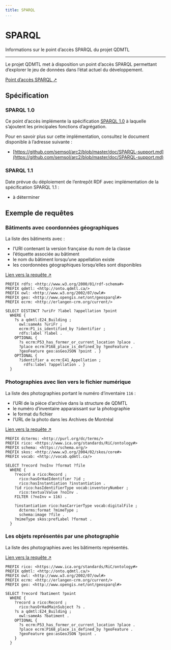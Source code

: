 ```yaml
---
title: SPARQL
...
```

# SPARQL

Informations sur le point d’accès SPARQL du projet QDMTL

---

Le projet QDMTL met à disposition un point d’accès SPARQL permettant d’explorer le jeu de données dans l’état actuel du développement.

<a class="btn btn-primary btn-lg btn-block" href="http://qdmtl.ca/sparql" role="button" target="_blank">Point d’accès SPARQL <span style="font-family:'DejaVu Sans'">&#8599;</span></a>

## Spécification

### SPARQL 1.0

Ce point d’accès implémente la spécification [SPARQL 1.0](https://www.w3.org/TR/rdf-sparql-query) à laquelle s’ajoutent les principales fonctions d’agrégation.

Pour en savoir plus sur cette implémentation, consultez le document disponible à l’adresse suivante :

- [https://github.com/semsol/arc2/blob/master/doc/SPARQL-support.md](https://github.com/semsol/arc2/blob/master/doc/SPARQL-support.md)

### SPARQL 1.1

Date prévue du déploiement de l’entrepôt RDF avec implémentation de la spécification SPARQL 1.1 :

- à déterminer


## Exemple de requêtes

### Bâtiments avec coordonnées géographiques

La liste des bâtiments avec :

- l’URI contenant la version française du nom de la classe
- l’étiquette associée au bâtiment
- le nom du bâtiment lorsqu’une appellation existe
- les coordonnées géographiques lorsqu’elles sont disponibles

<a target="_blank" href="http://qdmtl.ca/sparql/#query=PREFIX%20rdfs%3A%20%3Chttp%3A%2F%2Fwww.w3.org%2F2000%2F01%2Frdf-schema%23%3E%0APREFIX%20qdmtl%3A%20%3Chttp%3A%2F%2Fonto.qdmtl.ca%2F%3E%0APREFIX%20owl%3A%20%3Chttp%3A%2F%2Fwww.w3.org%2F2002%2F07%2Fowl%23%3E%0APREFIX%20geo%3A%20%3Chttp%3A%2F%2Fwww.opengis.net%2Font%2Fgeosparql%23%3E%0APREFIX%20ecrm%3A%20%3Chttp%3A%2F%2Ferlangen-crm.org%2Fcurrent%2F%3E%0A%0ASELECT%20DISTINCT%20%3FuriFr%20%3Flabel%20%3Fappellation%20%3Fpoint%0A%20%20WHERE%20%7B%0A%20%20%20%20%3Fs%20a%20qdmtl%3AE24_Building%20%3B%0A%20%20%20%20%20%20owl%3AsameAs%20%3FuriFr%20%3B%0A%20%20%20%20%20%20ecrm%3AP1_is_identified_by%20%3Fidentifier%20%3B%0A%20%20%20%20%20%20rdfs%3Alabel%20%3Flabel%20.%0A%20%20%20%20OPTIONAL%20%7B%0A%20%20%20%20%20%20%3Fs%20ecrm%3AP53_has_former_or_current_location%20%3Fplace%20.%0A%20%20%20%20%20%20%3Fplace%20ecrm%3AP168_place_is_defined_by%20%3FgeoFeature%20.%0A%20%20%20%20%20%20%3FgeoFeature%20geo%3AasGeoJSON%20%3Fpoint%20.%20%7D%0A%20%20%09OPTIONAL%20%7B%0A%20%20%20%20%20%20%3Fidentifier%20a%20ecrm%3AE41_Appellation%20%3B%0A%20%20%20%20%20%20%20%20rdfs%3Alabel%20%3Fappellation%20.%20%7D%0A%20%20%7D&endpoint=endpoint.php&requestMethod=POST&tabTitle=Query&headers=%7B%7D&contentTypeConstruct=application%2Fn-triples%2C*%2F*%3Bq%3D0.9&contentTypeSelect=application%2Fsparql-results%2Bjson%2C*%2F*%3Bq%3D0.9&outputFormat=table&outputSettings=%7B%22pageSize%22%3A100%7D">Lien vers la requête &nearr;</a>

```plain
PREFIX rdfs: <http://www.w3.org/2000/01/rdf-schema#>
PREFIX qdmtl: <http://onto.qdmtl.ca/>
PREFIX owl: <http://www.w3.org/2002/07/owl#>
PREFIX geo: <http://www.opengis.net/ont/geosparql#>
PREFIX ecrm: <http://erlangen-crm.org/current/>

SELECT DISTINCT ?uriFr ?label ?appellation ?point
  WHERE {
    ?s a qdmtl:E24_Building ;
      owl:sameAs ?uriFr ;
      ecrm:P1_is_identified_by ?identifier ;
      rdfs:label ?label .
    OPTIONAL {
      ?s ecrm:P53_has_former_or_current_location ?place .
      ?place ecrm:P168_place_is_defined_by ?geoFeature .
      ?geoFeature geo:asGeoJSON ?point . }
  	OPTIONAL {
      ?identifier a ecrm:E41_Appellation ;
        rdfs:label ?appellation . }
  }
```

### Photographies avec lien vers le fichier numérique

La liste des photographies portant le numéro d’inventaire `116` :

- l’URI de la pièce d’archive dans la structure de QDMTL
- le numéro d’inventaire apparaissant sur la photographie
- le format du fichier
- l’URL de la photo dans les Archives de Montréal

<a target="_blank" href="http://qdmtl.ca/sparql/#query=PREFIX%20dcterms%3A%20%3Chttp%3A%2F%2Fpurl.org%2Fdc%2Fterms%2F%3E%0APREFIX%20rico%3A%20%3Chttps%3A%2F%2Fwww.ica.org%2Fstandards%2FRiC%2Fontology%23%3E%0APREFIX%20schema%3A%20%3Chttps%3A%2F%2Fschema.org%2F%3E%0APREFIX%20skos%3A%20%3Chttp%3A%2F%2Fwww.w3.org%2F2004%2F02%2Fskos%2Fcore%23%3E%0APREFIX%20vocab%3A%20%3Chttp%3A%2F%2Fvocab.qdmtl.ca%2F%3E%0A%0ASELECT%20%3Frecord%20%3FnoInv%20%3Fformat%20%3Ffile%0A%20%20WHERE%20%7B%0A%20%20%20%20%3Frecord%20a%20rico%3ARecord%20%3B%0A%20%20%20%20%20%20rico%3AhasOrHadIdentifier%20%3Fid%20%3B%0A%20%20%20%20%20%20rico%3AhasInstantiation%20%3Finstantiation%20.%0A%20%20%20%20%3Fid%20rico%3AhasIdentifierType%20vocab%3AinventoryNumber%20%3B%0A%20%20%20%20%20%20rico%3AtextualValue%20%3FnoInv%20.%0A%20%20%20%20FILTER%20(%3FnoInv%20%3D%20116)%20.%0A%0A%20%20%20%20%3Finstantiation%20rico%3AhasCarrierType%20vocab%3AdigitalFile%20%3B%0A%20%20%20%20%20%20dcterms%3Aformat%20%3FmimeType%20%3B%0A%20%20%20%20%20%20schema%3Aimage%20%3Ffile%20.%0A%20%20%20%20%3FmimeType%20skos%3AprefLabel%20%3Fformat%20.%0A%20%20%7D&endpoint=endpoint.php&requestMethod=POST&tabTitle=Query&headers=%7B%7D&contentTypeConstruct=application%2Fn-triples%2C*%2F*%3Bq%3D0.9&contentTypeSelect=application%2Fsparql-results%2Bjson%2C*%2F*%3Bq%3D0.9&outputFormat=table">Lien vers la requête &nearr;</a>

```plain
PREFIX dcterms: <http://purl.org/dc/terms/>
PREFIX rico: <https://www.ica.org/standards/RiC/ontology#>
PREFIX schema: <https://schema.org/>
PREFIX skos: <http://www.w3.org/2004/02/skos/core#>
PREFIX vocab: <http://vocab.qdmtl.ca/>

SELECT ?record ?noInv ?format ?file
  WHERE {
    ?record a rico:Record ;
      rico:hasOrHadIdentifier ?id ;
      rico:hasInstantiation ?instantiation .
    ?id rico:hasIdentifierType vocab:inventoryNumber ;
      rico:textualValue ?noInv .
    FILTER (?noInv = 116) .

    ?instantiation rico:hasCarrierType vocab:digitalFile ;
      dcterms:format ?mimeType ;
      schema:image ?file .
    ?mimeType skos:prefLabel ?format .
  }
```

### Les objets représentés par une photographie

La liste des photographies avec les bâtiments représentés.

<a href="http://qdmtl.ca/sparql/#query=PREFIX%20rico%3A%20%3Chttps%3A%2F%2Fwww.ica.org%2Fstandards%2FRiC%2Fontology%23%3E%0APREFIX%20qdmtl%3A%20%3Chttp%3A%2F%2Fonto.qdmtl.ca%2F%3E%0APREFIX%20owl%3A%20%3Chttp%3A%2F%2Fwww.w3.org%2F2002%2F07%2Fowl%23%3E%0APREFIX%20ecrm%3A%20%3Chttp%3A%2F%2Ferlangen-crm.org%2Fcurrent%2F%3E%0APREFIX%20geo%3A%20%3Chttp%3A%2F%2Fwww.opengis.net%2Font%2Fgeosparql%23%3E%0A%0ASELECT%20%3Frecord%20%3Fbatiment%20%3Fpoint%0A%20%20WHERE%20%7B%0A%20%20%20%20%3Frecord%20a%20rico%3ARecord%20%3B%0A%20%20%20%20%20%20rico%3AhasOrHadMainSubject%20%3Fs%20.%0A%20%20%20%20%3Fs%20a%20qdmtl%3AE24_Building%20%3B%0A%20%20%20%20%20%20owl%3AsameAs%20%3Fbatiment%20.%0A%20%20%20%20OPTIONAL%20%7B%0A%20%20%20%20%20%20%3Fs%20ecrm%3AP53_has_former_or_current_location%20%3Fplace%20.%0A%20%20%20%20%20%20%3Fplace%20ecrm%3AP168_place_is_defined_by%20%3FgeoFeature%20.%0A%20%20%20%20%20%20%3FgeoFeature%20geo%3AasGeoJSON%20%3Fpoint%20.%0A%20%20%20%20%7D%0A%20%20%7D%0A&endpoint=endpoint.php&requestMethod=POST&tabTitle=Query&headers=%7B%7D&contentTypeConstruct=application%2Fn-triples%2C*%2F*%3Bq%3D0.9&contentTypeSelect=application%2Fsparql-results%2Bjson%2C*%2F*%3Bq%3D0.9&outputFormat=table&outputSettings=%7B%22pageSize%22%3A50%7D" target="_blank" >Lien vers la requête &nearr;</a>

```plain
PREFIX rico: <https://www.ica.org/standards/RiC/ontology#>
PREFIX qdmtl: <http://onto.qdmtl.ca/>
PREFIX owl: <http://www.w3.org/2002/07/owl#>
PREFIX ecrm: <http://erlangen-crm.org/current/>
PREFIX geo: <http://www.opengis.net/ont/geosparql#>

SELECT ?record ?batiment ?point
  WHERE {
    ?record a rico:Record ;
      rico:hasOrHadMainSubject ?s .
    ?s a qdmtl:E24_Building ;
      owl:sameAs ?batiment .
    OPTIONAL {
      ?s ecrm:P53_has_former_or_current_location ?place .
      ?place ecrm:P168_place_is_defined_by ?geoFeature .
      ?geoFeature geo:asGeoJSON ?point .
    }
  }
```